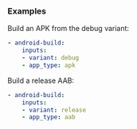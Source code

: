 ### Examples

Build an APK from the debug variant:

```yaml
- android-build:
    inputs:
    - variant: debug
    - app_type: apk
```

Build a release AAB:

```yaml
- android-build:
    inputs:
    - variant: release
    - app_type: aab
```
